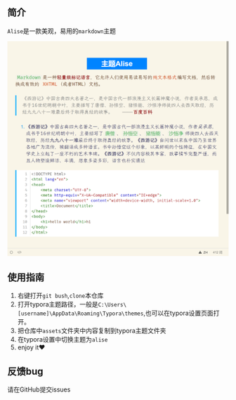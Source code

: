 ## 简介

`Alise`是一款美观，易用的`markdown`主题

![](./photos/Snipaste_2023-02-20_16-38-46.png)

## 使用指南

1. 右键打开`git bush`,`clone`本仓库
2. 打开typora主题路径，一般是`C:\Users\[username]\AppData\Roaming\Typora\themes`,也可以在typora设置页面打开。
3. 把仓库中`assets`文件夹中内容复制到typora主题文件夹
4. 在typora设置中切换主题为`alise`
5. enjoy it:heart:

## 反馈bug

请在GitHub提交issues